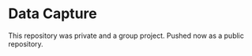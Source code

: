 # Data Capture
This repository was private and a group project. Pushed now as a public repository.

